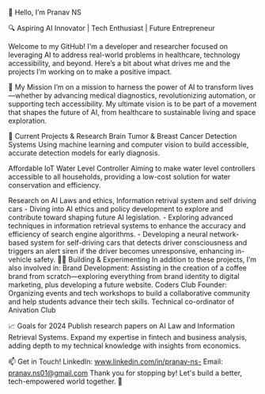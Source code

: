 👋 Hello, I’m Pranav NS

🔍 Aspiring AI Innovator | Tech Enthusiast | Future Entrepreneur

  Welcome to my GitHub! I'm a developer and researcher focused on leveraging AI to address real-world problems in healthcare, technology accessibility, and beyond. Here’s a bit about what drives me and the projects I’m working on to make a positive impact.

🌌 My Mission
  I’m on a mission to harness the power of AI to transform lives—whether by advancing medical diagnostics, revolutionizing automation, or supporting tech accessibility. My ultimate vision is to be part of a movement that shapes the future of AI, from healthcare to sustainable living and space exploration.

🔬 Current Projects & Research
  Brain Tumor & Breast Cancer Detection Systems
    Using machine learning and computer vision to build accessible, accurate detection models for early diagnosis.

  Affordable IoT Water Level Controller
    Aiming to make water level controllers accessible to all households, providing a low-cost solution for water conservation and efficiency.

  Research on AI Laws and ethics, Information retrival system and self driving cars
    - Diving into AI ethics and policy development to explore and contribute toward shaping future AI legislation.
    - Exploring advanced techniques in information retrieval systems to enhance the accuracy and efficiency of search engine algorithms.
    - Developing a neural network-based system for self-driving cars that detects driver consciousness and triggers an alert siren if the driver becomes unresponsive, enhancing in-vehicle safety.
🧑‍💻 Building & Experimenting
  In addition to these projects, I’m also involved in:
  Brand Development: Assisting in the creation of a coffee brand from scratch—exploring everything from brand identity to digital marketing, plus developing a future website.
  Coders Club Founder: Organizing events and tech workshops to build a collaborative community and help students advance their tech skills.
  Technical co-ordinator of Anivation Club 

📈 Goals for 2024
  Publish research papers on AI Law and Information Retrieval Systems.
  Expand my expertise in fintech and business analysis, adding depth to my technical knowledge with insights from economics.

📫 Get in Touch!
  LinkedIn: www.linkedin.com/in/pranav-ns-
  Email: pranav.ns01@gmail.com
Thank you for stopping by! Let's build a better, tech-empowered world together. 🚀
